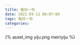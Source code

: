 ```yaml
---
title: 每日一句
date: 2021-03-11 09:07:09
tags: 每日一句
categories:
---
```

{% asset_img yiju.png meiriyiju %}
